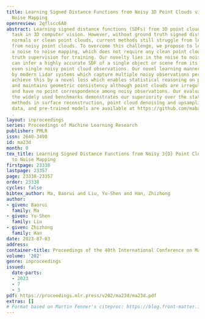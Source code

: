 ```yaml
---
title: Learning Signed Distance Functions from Noisy 3D Point Clouds via Noise to
  Noise Mapping
openreview: 2qflscc6A8
abstract: Learning signed distance functions (SDFs) from 3D point clouds is an important
  task in 3D computer vision. However, without ground truth signed distances, point
  normals or clean point clouds, current methods still struggle from learning SDFs
  from noisy point clouds. To overcome this challenge, we propose to learn SDFs via
  a noise to noise mapping, which does not require any clean point cloud or ground
  truth supervision for training. Our novelty lies in the noise to noise mapping which
  can infer a highly accurate SDF of a single object or scene from its multiple or
  even single noisy point cloud observations. Our novel learning manner is supported
  by modern Lidar systems which capture multiple noisy observations per second. We
  achieve this by a novel loss which enables statistical reasoning on point clouds
  and maintains geometric consistency although point clouds are irregular, unordered
  and have no point correspondence among noisy observations. Our evaluation under
  the widely used benchmarks demonstrates our superiority over the state-of-the-art
  methods in surface reconstruction, point cloud denoising and upsampling. Our code,
  data, and pre-trained models are available at https://github.com/mabaorui/Noise2NoiseMapping/
  .
layout: inproceedings
series: Proceedings of Machine Learning Research
publisher: PMLR
issn: 2640-3498
id: ma23d
month: 0
tex_title: Learning Signed Distance Functions from Noisy 3{D} Point Clouds via Noise
  to Noise Mapping
firstpage: 23338
lastpage: 23357
page: 23338-23357
order: 23338
cycles: false
bibtex_author: Ma, Baorui and Liu, Yu-Shen and Han, Zhizhong
author:
- given: Baorui
  family: Ma
- given: Yu-Shen
  family: Liu
- given: Zhizhong
  family: Han
date: 2023-07-03
address: 
container-title: Proceedings of the 40th International Conference on Machine Learning
volume: '202'
genre: inproceedings
issued:
  date-parts:
  - 2023
  - 7
  - 3
pdf: https://proceedings.mlr.press/v202/ma23d/ma23d.pdf
extras: []
# Format based on Martin Fenner's citeproc: https://blog.front-matter.io/posts/citeproc-yaml-for-bibliographies/
---
```

